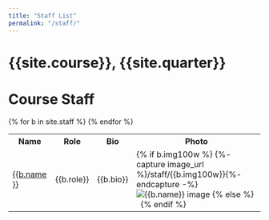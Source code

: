 ```yaml
---
title: "Staff List"
permalink: "/staff/"
---
```


# {{site.course}}, {{site.quarter}}

# Course Staff

<table class="bios">
<tr><th>Name</th><th>Role</th><th>Bio</th><th>Photo</th></tr>
{% for b in site.staff %}
  <tr>
    <td><a href="{{b.url | relative_url }}">{{b.name }}</a></td>
    <td>{{b.role}}</td>
    <td><p class="staff-bio">{{b.bio}}</p></td>
    <td>
      {% if b.img100w %}
            {%- capture image_url %}/staff/{{b.img100w}}{%- endcapture -%}
     <img src="{{ image_url | relative_url }}"
          alt="{{b.name}} image">
     {% else %}
     &nbsp;
     {% endif %}
    </td>
  </tr>
{% endfor %}
</table>

